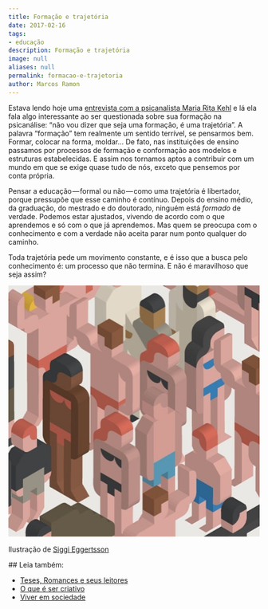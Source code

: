 ```yaml
---
title: Formação e trajetória
date: 2017-02-16
tags:
- educação
description: Formação e trajetória
image: null
aliases: null
permalink: formacao-e-trajetoria
author: Marcos Ramon
---
```

Estava lendo hoje uma [entrevista com a psicanalista Maria Rita Kehl](http://www.carosamigos.com.br/index.php/grandes-entrevistas/6082-entrevista-maria-rita-kehl) e lá ela fala algo interessante ao ser questionada sobre sua formação na psicanálise: “não vou dizer que seja uma formação, é uma trajetória”. A palavra “formação” tem realmente um sentido terrível, se pensarmos bem. Formar, colocar na forma, moldar… De fato, nas instituições de ensino passamos por processos de formação e conformação aos modelos e estruturas estabelecidas. E assim nos tornamos aptos a contribuir com um mundo em que se exige quase tudo de nós, exceto que pensemos por conta própria.

Pensar a educação — formal ou não — como uma trajetória é libertador, porque pressupõe que esse caminho é contínuo. Depois do ensino médio, da graduação, do mestrado e do doutorado, ninguém está _formado_ de verdade. Podemos estar ajustados, vivendo de acordo com o que aprendemos e só com o que já aprendemos. Mas quem se preocupa com o conhecimento e com a verdade não aceita parar num ponto qualquer do caminho.

Toda trajetória pede um movimento constante, e é isso que a busca pelo conhecimento é: um processo que não termina. E não é maravilhoso que seja assim?

<img src="/assets/img/formação-e-trajetória-medium.jpeg">

Ilustração de [Siggi Eggertsson](http://www.siggieggertsson.com/)


<div class="leia-tambem" markdown="1">
## Leia também:

- <a href="/teses-romances-e-seus-leitores">Teses, Romances e seus leitores</a>
- <a href="/o-que-e-ser-criativo">O que é ser criativo</a>
- <a href="/viver-em-sociedade">Viver em sociedade</a>
</div>